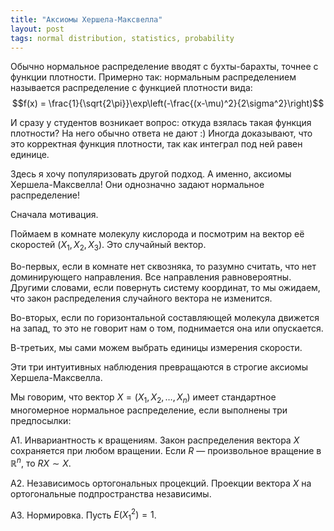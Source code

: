 ```yaml
---
title: "Аксиомы Хершела-Максвелла"
layout: post
tags: normal distribution, statistics, probability
---
```


Обычно нормальное распределение вводят с бухты-барахты, точнее с функции плотности. 
Примерно так: нормальным распределением называется распределение с функцией плотности вида:
$$f(x) = \frac{1}{\sqrt{2\pi}}\exp\left(-\frac{(x-\mu)^2}{2\sigma^2}\right)$$

И сразу у студентов возникает вопрос: откуда взялась такая функция плотности? 
На него обычно ответа не дают :) Иногда доказывают, что это корректная функция плотности, 
так как интеграл под ней равен единице.

Здесь я хочу популяризовать другой подход. А именно, аксиомы Хершела-Максвелла! 
Они однозначно задают нормальное распределение!

Сначала мотивация.

Поймаем в комнате молекулу кислорода и посмотрим на вектор её скоростей $(X_1, X_2, X_3)$.
Это случайный вектор. 

Во-первых, если в комнате нет сквозняка, то разумно считать, что нет доминирующего направления. 
Все направления равновероятны. 
Другими словами, если повернуть систему координат, то мы ожидаем, что закон распределения 
случайного вектора не изменится.

Во-вторых, если по горизонтальной составляющей молекула движется на запад, то это не говорит нам о том,
поднимается она или опускается. 

В-третьих, мы сами можем выбрать единицы измерения скорости. 

Эти три интуитивных наблюдения превращаются в строгие аксиомы Хершела-Максвелла. 


Мы говорим, что вектор $X=(X_1, X_2, \ldots, X_n)$ имеет стандартное многомерное нормальное распределение, если выполнены три предпосылки:

A1. Инвариантность к вращениям. Закон распределения вектора $X$ сохраняется при любом вращении. Если $R$ — произвольное вращение в $\mathbb{R}^n$, то $RX\sim X$.

A2. Независимось ортогональных процекций. Проекции вектора $X$ на ортогональные подпространства независимы.

A3. Нормировка. Пусть $E(X_1^2)=1$.





